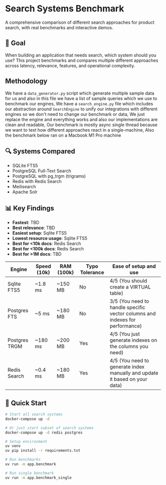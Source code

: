 # Search Systems Benchmark

A comprehensive comparison of different search approaches for product search,
with real benchmarks and interactive demos.

## 🎯 Goal

When building an application that needs search, which system should you use?
This project benchmarks and compares multiple different approaches across latency,
relevance, features, and operational complexity.

## Methodology

We have a `data_generator.py` script which generate multiple sample data for us and also in this file we have a list of sample queries which we use to benchmark our engines, We have a `search_engine.py` file which includes our abstraction around `SearchEngine` to unify our integrations with different engines so we don't need to change our benchmark or data, We just replace the engine and everything works and also our implementations are clean and readable, Our benchmark is mostly async single thread because we want to test how different approaches react in a single-machine, Also the benchmark below ran on a Macbook M1 Pro machine

## 🔍 Systems Compared

- SQLite FTS5
- PostgreSQL Full-Text Search
- PostgreSQL with pg_trgm (trigrams)
- Redis with Redis Search
- Meilisearch
- Apache Solr

## 📊 Key Findings

- **Fastest**: TBD
- **Best relevance**: TBD
- **Easiest setup**: Sqlite FTS5
- **Lowest resource usage**: Sqlite FTS5
- **Best for <10k docs**: Redis Search
- **Best for <100k docs**: Redis Search
- **Best for >1M docs**: TBD

| Engine        | Speed (10k) | RAM (100k) | Typo Tolerance | Ease of setup and use                                                        |
| ------------- | ----------- | ---------- | -------------- | ---------------------------------------------------------------------------- |
| Sqlite FTS5   | ~1.8 ms     | ~150 MB    | No             | 4/5 (You should create a VIRTUAL table)                                      |
| Postgres FTS  | ~5 ms       | ~180 MB    | No             | 3/5 (You need to handle specific vector columns and indexes for performance) |
| Postgres TRGM | ~180 ms     | ~200 MB    | Yes            | 4/5 (You just generate indexes on the columns you need)                      |
| Redis Search  | ~0.4 ms     | ~180 MB    | Yes            | 4/5 (You need to generate index manually and update it based on your data)   |

## 🚀 Quick Start

```bash
# Start all search systems
docker-compose up -d

# Or just start subset of search systems
docker-compose up -d redis postgres

# Setup environment
uv venv
uv pip install -r requirements.txt

# Run benchmarks
uv run -m app.benchmark

# Run single benchmark
uv run -m app.benchmark_single
```
